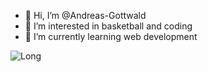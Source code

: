 - 👋 Hi, I’m @Andreas-Gottwald
- 👀 I’m interested in basketball and coding
- 🌱 I’m currently learning web development

![Long](http://medien.budopedia.de/images/3/39/04_2_Tiere_DracheSW1.png)

<!---
Andreas-Gottwald/Andreas-Gottwald is a ✨ special ✨ repository because its `README.md` (this file) appears on your GitHub profile.
You can click the Preview link to take a look at your changes.
--->
